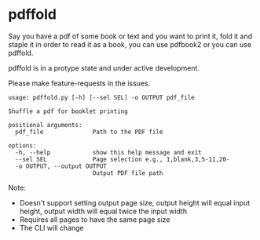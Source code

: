 # pdffold

Say you have a pdf of some book or text and you want to print it, fold it and staple it in order to read it as a book, you can use pdfbook2 or you can use pdffold.

pdffold is in a protype state and under active development.

Please make feature-requests in the issues.

```
usage: pdffold.py [-h] [--sel SEL] -o OUTPUT pdf_file

Shuffle a pdf for booklet printing

positional arguments:
  pdf_file              Path to the PDF file

options:
  -h, --help            show this help message and exit
  --sel SEL             Page selection e.g., 1,blank,3,5-11,20-
  -o OUTPUT, --output OUTPUT
                        Output PDF file path
```

Note:
 - Doesn't support setting output page size, output height will equal input height, output width will equal twice the input width
 - Requires all pages to have the same page size
 - The CLI will change